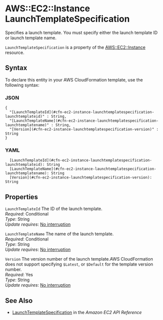 # AWS::EC2::Instance LaunchTemplateSpecification<a name="aws-properties-ec2-instance-launchtemplatespecification"></a>

Specifies a launch template\. You must specify either the launch template ID or launch template name\.

 `LaunchTemplateSpecification` is a property of the [AWS::EC2::Instance](https://docs.aws.amazon.com/AWSCloudFormation/latest/UserGuide/aws-properties-ec2-instance.html) resource\.

## Syntax<a name="aws-properties-ec2-instance-launchtemplatespecification-syntax"></a>

To declare this entity in your AWS CloudFormation template, use the following syntax:

### JSON<a name="aws-properties-ec2-instance-launchtemplatespecification-syntax.json"></a>

```
{
  "[LaunchTemplateId](#cfn-ec2-instance-launchtemplatespecification-launchtemplateid)" : String,
  "[LaunchTemplateName](#cfn-ec2-instance-launchtemplatespecification-launchtemplatename)" : String,
  "[Version](#cfn-ec2-instance-launchtemplatespecification-version)" : String
}
```

### YAML<a name="aws-properties-ec2-instance-launchtemplatespecification-syntax.yaml"></a>

```
  [LaunchTemplateId](#cfn-ec2-instance-launchtemplatespecification-launchtemplateid): String
  [LaunchTemplateName](#cfn-ec2-instance-launchtemplatespecification-launchtemplatename): String
  [Version](#cfn-ec2-instance-launchtemplatespecification-version): String
```

## Properties<a name="aws-properties-ec2-instance-launchtemplatespecification-properties"></a>

`LaunchTemplateId`  <a name="cfn-ec2-instance-launchtemplatespecification-launchtemplateid"></a>
The ID of the launch template\.  
*Required*: Conditional  
*Type*: String  
*Update requires*: [No interruption](https://docs.aws.amazon.com/AWSCloudFormation/latest/UserGuide/using-cfn-updating-stacks-update-behaviors.html#update-no-interrupt)

`LaunchTemplateName`  <a name="cfn-ec2-instance-launchtemplatespecification-launchtemplatename"></a>
The name of the launch template\.  
*Required*: Conditional  
*Type*: String  
*Update requires*: [No interruption](https://docs.aws.amazon.com/AWSCloudFormation/latest/UserGuide/using-cfn-updating-stacks-update-behaviors.html#update-no-interrupt)

`Version`  <a name="cfn-ec2-instance-launchtemplatespecification-version"></a>
The version number of the launch template\.AWS CloudFormation does not support specifying `$Latest`, or `$Default` for the template version number\.  
*Required*: Yes  
*Type*: String  
*Update requires*: [No interruption](https://docs.aws.amazon.com/AWSCloudFormation/latest/UserGuide/using-cfn-updating-stacks-update-behaviors.html#update-no-interrupt)

## See Also<a name="aws-properties-ec2-instance-launchtemplatespecification--seealso"></a>
+  [ LaunchTemplateSpecification](https://docs.aws.amazon.com/AWSEC2/latest/APIReference/API_LaunchTemplateSpecification.html) in the *Amazon EC2 API Reference* 